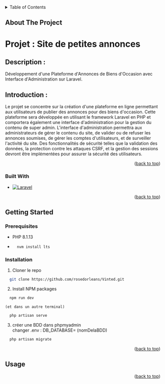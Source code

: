 <a name="readme-top"></a>

<!-- TABLE OF CONTENTS -->
<details>
  <summary>Table of Contents</summary>
  <ol>
    <li>
      <a href="#about-the-project">About The Project</a>
      <ul>
        <li><a href="#built-with">Built With</a></li>
      </ul>
    </li>
    <li>
      <a href="#getting-started">Getting Started</a>
      <ul>
        <li><a href="#prerequisites">Prerequisites</a></li>
        <li><a href="#installation">Installation</a></li>
      </ul>
    </li>
    <li><a href="#usage">Usage</a></li>
  </ol>
</details>



<!-- ABOUT THE PROJECT -->
## About The Project

<h1>Projet : Site de petites annonces</h1>
<h2>Description : </h2>
<p>Développement d'une Plateforme d'Annonces de Biens d'Occasion avec Interface d'Administration sur Laravel.</p>
<h2>Introduction :</h2>
<p>
  Le projet se concentre sur la création d'une plateforme en ligne permettant aux utilisateurs de publier des annonces pour des biens d'occasion. Cette plateforme sera développée en utilisant le framework Laravel en PHP et comportera également une interface d'administration pour la gestion du contenu de super admin.
  L'interface d'administration permettra aux administrateurs de gérer le contenu du site, de valider ou de refuser les annonces soumises, de gérer les comptes d'utilisateurs, et de surveiller l'activité du site.
  Des fonctionnalités de sécurité telles que la validation des données, la protection contre les attaques CSRF, et la gestion des sessions devront être implémentées pour assurer la sécurité des utilisateurs.
</p>


<p align="right">(<a href="#readme-top">back to top</a>)</p>



### Built With

* [![Laravel][Laravel.com]][Laravel-url]

<p align="right">(<a href="#readme-top">back to top</a>)</p>



<!-- GETTING STARTED -->
## Getting Started

### Prerequisites

* PHP 8.1.13
* 
  ```sh
    nvm install lts
  ```

### Installation

1. Cloner le repo
  ```sh
    git clone https://github.com/rosedorleans/Vinted.git
  ```
2. Install NPM packages
  ```sh
    npm run dev
  ```
    (et dans un autre terminal)
  ```sh
    php artisan serve
  ```

3. créer une BDD dans phpmyadmin <br>
  changer .env : DB_DATABASE= (nomDelaBDD)
  ```sh
    php artisan migrate
  ```

<p align="right">(<a href="#readme-top">back to top</a>)</p>



<!-- USAGE EXAMPLES -->
## Usage



<p align="right">(<a href="#readme-top">back to top</a>)</p>


<!-- MARKDOWN LINKS & IMAGES -->
<!-- https://www.markdownguide.org/basic-syntax/#reference-style-links -->

[Laravel.com]: https://img.shields.io/badge/Laravel-FF2D20?style=for-the-badge&logo=laravel&logoColor=white
[Laravel-url]: https://laravel.com